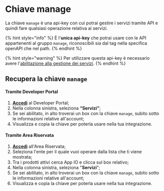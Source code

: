 # Chiave manage

La chiave `manage` è una api-key con cui potrai gestire i servizi tramite API e quindi fare qualsiasi operazione relativa ai servizi.&#x20;

{% hint style="info" %}
È l'**unica api-key** che potrai usare con le API appartenenti al gruppo `manage`, riconoscibili sia dal tag nella specifica openAPI che nel path.
{% endhint %}

{% hint style="warning" %}
Per utilizzare questa api-key è necessario avere l'[abilitazione alla gestione dei servizi](../../abilitazioni/gestione-dei-servizi.md).
{% endhint %}

## Recupera la chiave `manage`

#### Tramite Developer Portal

1. [**Accedi**](https://developer.io.italia.it/) al Developer Portal;
2. Nella colonna sinistra, seleziona **“Servizi”**;
3. Se sei abilitato, in alto troverai un box con la chiave `manage`, subito sotto le informazioni relative all'account;
4. Visualizza e copia la chiave per poterla usare nella tua integrazione.

#### Tramite Area Riservata

1. [**Accedi**](https://selfcare.pagopa.it/) all'Area Riservata;
2. Seleziona l'ente per il quale vuoi operare dalla lista che ti viene mostrata;
3. Tra i prodotti attivi cerca App IO e clicca sul box relativo;
4. Nella colonna sinistra, seleziona "**Servizi**";
5. Se sei abilitato, in alto troverai un box con la chiave `manage`, subito sotto le informazioni relative all'account;
6. Visualizza e copia la chiave per poterla usare nella tua integrazione.


